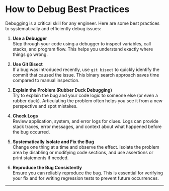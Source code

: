 # How to Debug Best Practices

Debugging is a critical skill for any engineer. Here are some best practices to systematically and efficiently debug issues:

1. **Use a Debugger**  
   Step through your code using a debugger to inspect variables, call stacks, and program flow. This helps you understand exactly where things go wrong.

2. **Use Git Bisect**  
   If a bug was introduced recently, use `git bisect` to quickly identify the commit that caused the issue. This binary search approach saves time compared to manual inspection.

3. **Explain the Problem (Rubber Duck Debugging)**  
   Try to explain the bug and your code logic to someone else (or even a rubber duck). Articulating the problem often helps you see it from a new perspective and spot mistakes.

4. **Check Logs**  
   Review application, system, and error logs for clues. Logs can provide stack traces, error messages, and context about what happened before the bug occurred.

5. **Systematically Isolate and Fix the Bug**  
   Change one thing at a time and observe the effect. Isolate the problem area by disabling or modifying code sections, and use assertions or print statements if needed.

6. **Reproduce the Bug Consistently**  
   Ensure you can reliably reproduce the bug. This is essential for verifying your fix and for writing regression tests to prevent future occurrences.

---